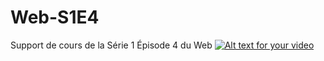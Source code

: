 # Web-S1E4
Support de cours de la Série 1 Épisode 4 du Web
[![Alt text for your video](http://img.youtube.com/vi/0djNjNzw7J4/0.jpg)](https://youtu.be/0djNjNzw7J4)


